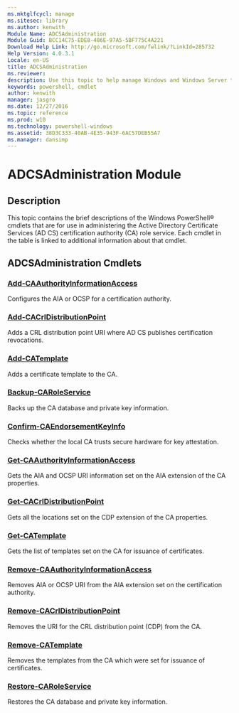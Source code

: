 ```yaml
---
ms.mktglfcycl: manage
ms.sitesec: library
ms.author: kenwith
Module Name: ADCSAdministration
Module Guid: BCC14C75-EDE8-486E-97A5-5BF775C4A221
Download Help Link: http://go.microsoft.com/fwlink/?LinkId=285732
Help Version: 4.0.3.1
Locale: en-US
title: ADCSAdministration
ms.reviewer:
description: Use this topic to help manage Windows and Windows Server technologies with Windows PowerShell.
keywords: powershell, cmdlet
author: kenwith
manager: jasgro
ms.date: 12/27/2016
ms.topic: reference
ms.prod: w10
ms.technology: powershell-windows
ms.assetid: 38D3C333-40AB-4E35-943F-6AC57DEB55A7
ms.manager: dansimp
---
```


# ADCSAdministration Module
## Description
This topic contains the brief descriptions of the Windows PowerShell® cmdlets that are for use in administering the Active Directory Certificate Services (AD CS) certification authority (CA) role service. Each cmdlet in the table is linked to additional information about that cmdlet.

## ADCSAdministration Cmdlets
### [Add-CAAuthorityInformationAccess](./Add-CAAuthorityInformationAccess.md)
Configures the AIA or OCSP for a certification authority.

### [Add-CACrlDistributionPoint](./Add-CACrlDistributionPoint.md)
Adds a CRL distribution point URI where AD CS publishes certification revocations.

### [Add-CATemplate](./Add-CATemplate.md)
Adds a certificate template to the CA.

### [Backup-CARoleService](./Backup-CARoleService.md)
Backs up the CA database and private key information.

### [Confirm-CAEndorsementKeyInfo](./Confirm-CAEndorsementKeyInfo.md)
Checks whether the local CA trusts secure hardware for key attestation.

### [Get-CAAuthorityInformationAccess](./Get-CAAuthorityInformationAccess.md)
Gets the AIA and OCSP URI information set on the AIA extension of the CA properties.

### [Get-CACrlDistributionPoint](./Get-CACrlDistributionPoint.md)
Gets all the locations set on the CDP extension of the CA properties.

### [Get-CATemplate](./Get-CATemplate.md)
Gets the list of templates set on the CA for issuance of certificates.

### [Remove-CAAuthorityInformationAccess](./Remove-CAAuthorityInformationAccess.md)
Removes AIA or OCSP URI from the AIA extension set on the certification authority.

### [Remove-CACrlDistributionPoint](./Remove-CACrlDistributionPoint.md)
Removes the URI for the CRL distribution point (CDP) from the CA.

### [Remove-CATemplate](./Remove-CATemplate.md)
Removes the templates from the CA which were set for issuance of certificates.

### [Restore-CARoleService](./Restore-CARoleService.md)
Restores the CA database and private key information.


